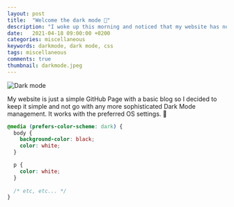 ```yaml
---
layout: post
title:  "Welcome the dark mode 🎉"
description: "I woke up this morning and noticed that my website has no dark mode. I couldn't keep it as it is without fixing it with a simple CSS change. 😂"
date:   2021-04-18 09:00:00 +0200
categories: miscellaneous
keywords: darkmode, dark mode, css
tags: miscellaneous
comments: true
thumbnail: darkmode.jpeg
---
```


![Dark mode]({{site.url}}/assets/2021-04-18/darkmode.webp)

My website is just a simple GitHub Page with a basic blog so I decided to keep it simple and not go with any more sophisticated Dark Mode management. It works with the preferred OS settings. 🙂

```css
@media (prefers-color-scheme: dark) {
  body {
    background-color: black;
    color: white;
  }

  p {
    color: white;
  }
  
  /* etc, etc... */
}
```

